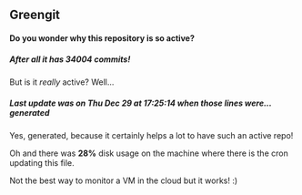 ## Greengit

#### Do you wonder why this repository is so active?

##### After all it has 34004 commits!

But is it *really* active? Well...

##### Last update was on Thu Dec 29 at 17:25:14 when those lines were... generated

Yes, generated, because it certainly helps a lot to have such an active repo!

Oh and there was **28%** disk usage on the machine
where there is the cron updating this file.

Not the best way to monitor a VM in the cloud but it works! :)

